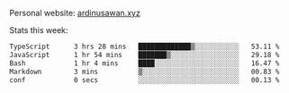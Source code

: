 Personal website: [ardinusawan.xyz](https://ardinusawan.xyz)

Stats this week:
<!--START_SECTION:waka-->

```txt
TypeScript      3 hrs 28 mins   █████████████▒░░░░░░░░░░░   53.11 %
JavaScript      1 hr 54 mins    ███████▒░░░░░░░░░░░░░░░░░   29.18 %
Bash            1 hr 4 mins     ████░░░░░░░░░░░░░░░░░░░░░   16.47 %
Markdown        3 mins          ▒░░░░░░░░░░░░░░░░░░░░░░░░   00.83 %
conf            0 secs          ░░░░░░░░░░░░░░░░░░░░░░░░░   00.13 %
```

<!--END_SECTION:waka-->
